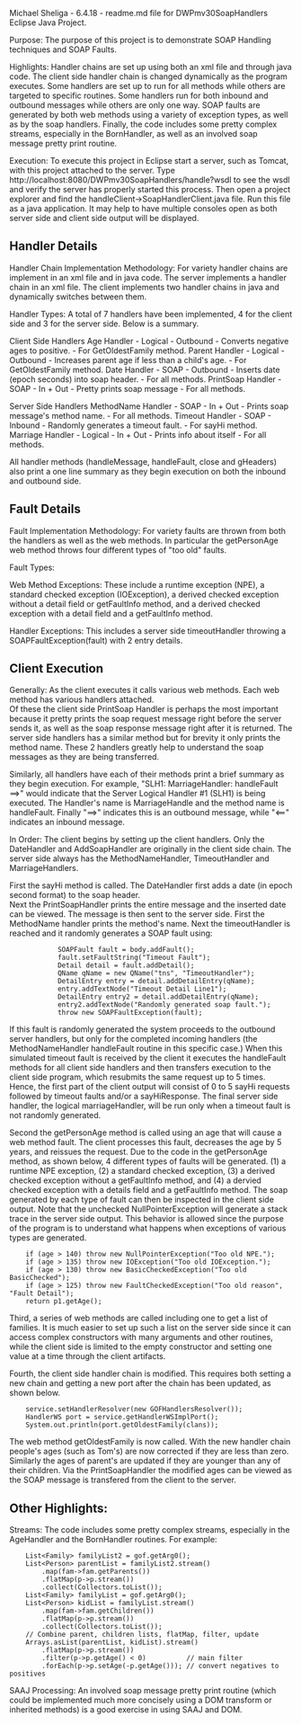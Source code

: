 Michael Sheliga - 6.4.18 - readme.md file for DWPmv30SoapHandlers Eclipse Java Project.

Purpose: The purpose of this project is to demonstrate SOAP Handling techniques and SOAP Faults. 

Highlights: Handler chains are set up using both an xml file and through java code.  The client side 
handler chain is changed dynamically as the program executes.  Some handlers are set up to run for all 
methods while others are targeted to specific routines.  Some handlers run for both inbound and 
outbound messages while others are only one way. SOAP faults are generated by both web methods 
using a variety of exception types, as well as by the soap handlers.  Finally, the code includes 
some pretty complex streams, especially in the BornHandler, as well as an involved soap message 
pretty print routine.

Execution: To execute this project in Eclipse start a server, such as Tomcat, with this project attached 
to the server.  Type http://localhost:8080/DWPmv30SoapHandlers/handle?wsdl to see the wsdl and verify 
the server has properly started this process. Then open a project explorer and find the handleClient->SoapHandlerClient.java
file.  Run this file as a java application.  It may help to have multiple consoles open as both server side and 
client side output will be displayed. 

Handler Details
----------------------------------------------------------------------------------------------

Handler Chain Implementation Methodology:
For variety handler chains are implement in an xml file and in java code. 
The server implements a handler chain in an xml file. The client implements two handler chains in java and dynamically switches between them. 

Handler Types: 
A total of 7 handlers have been implemented, 4 for the client side and 3 for the server side.  Below is a summary.

Client Side Handlers
Age Handler       - Logical - Outbound - Converts negative ages to positive.              - For GetOldestFamily method.
Parent Handler    - Logical - Outbound - Increases parent age if less than a child's age. - For GetOldestFamily method.
Date Handler      - SOAP    - Outbound - Inserts date (epoch seconds) into soap header.   - For all methods.
PrintSoap Handler - SOAP    - In + Out - Pretty prints soap message                       - For all methods.

Server Side Handlers
MethodName Handler - SOAP    - In + Out - Prints soap message's method name.  - For all methods.
Timeout Handler    - SOAP    - Inbound  - Randomly generates a timeout fault. - For sayHi method.
Marriage Handler   - Logical - In + Out - Prints info about itself            - For all methods.

All handler methods (handleMessage, handleFault, close and gHeaders) also print a one line summary 
as they begin execution on both the inbound and outbound side. 

Fault Details
-------------------------------------

Fault Implementation Methodology:
For variety faults are thrown from both the handlers as well as the web methods. In particular the getPersonAge 
web method throws four different types of "too old" faults.  

Fault Types: 

Web Method Exceptions:
These include a runtime exception (NPE), a standard checked exception (IOException), 
a derived checked exception without a detail field or getFaultInfo method, and 
a derived checked exception with a detail field and a getFaultInfo method. 

Handler Exceptions:
This includes a server side timeoutHandler throwing a SOAPFaultException(fault) with 2 entry details.

Client Execution
------------------------------------------

Generally: 
As the client executes it calls various web methods.  Each web method has various handlers attached.  
Of these the client side PrintSoap Handler is perhaps the most important because it pretty prints the 
soap request message right before the server sends it, as well as the soap response message right after 
it is returned. The server side handlers has a similar method but for brevity it only prints the 
method name. These 2 handlers greatly help to understand the soap messages as they are being transferred.

Similarly, all handlers have each of their methods print a brief summary as they begin execution. For example, 
"SLH1: MarriageHandler: handleFault ==>" would indicate that the Server Logical Handler #1 (SLH1) is being executed. 
The Handler's name is MarriageHandle and the method name is handleFault.  Finally "==>" indicates this is an 
outbound message, while "<==" indicates an inbound message. 

In Order:
The client begins by setting up the client handlers.  Only the DateHandler and AddSoapHandler are originally in the client 
side chain.  The server side always has the MethodNameHandler, TimeoutHandler and MarriageHandlers. 

First the sayHi method is called. The DateHandler first adds a date (in epoch second format) to the soap header.  
Next the PrintSoapHandler prints the entire message and the inserted date can be viewed. The message is then sent 
to the server side.  First the MethodName handler prints the method's name.  Next the timeoutHandler is reached and it 
randomly generates a SOAP fault using:

				SOAPFault fault = body.addFault();
				fault.setFaultString("Timeout Fault");
				Detail detail = fault.addDetail();
				QName qName = new QName("tns", "TimeoutHandler");
				DetailEntry entry = detail.addDetailEntry(qName);
				entry.addTextNode("Timeout Detail Line1");
				DetailEntry entry2 = detail.addDetailEntry(qName);
				entry2.addTextNode("Randomly generated soap fault.");
				throw new SOAPFaultException(fault);

If this fault is randomly generated the system proceeds to the outbound server handlers, but only for the completed 
incoming handlers (the MethodNameHandler handleFault routine in this specific case.) When this simulated timeout fault is received by the client it executes the handleFault methods for all client side handlers and then transfers execution to 
the client side program, which resubmits the same request up to 5 times. Hence, the first part of the client output will consist of 0 to 5 sayHi requests followed by timeout faults and/or a sayHiResponse. The final server side handler, the 
logical marriageHandler, will be run only when a timeout fault is not randomly generated.

Second the getPersonAge method is called using an age that will cause a web method fault. The client processes this 
fault, decreases the age by 5 years, and reissues the request.  Due to the code in the getPersonAge method, as shown 
below, 4 different types of faults will be generated. (1) a runtime NPE exception, (2) a standard checked exception, 
(3) a derived checked exception without a getFaultInfo method, and (4) a dervied checked exception with a details field 
and a getFaultInfo method.  The soap generated by each type of fault can then be inspected in the client side output. Note that the unchecked NullPointerException will generate a stack trace in the server side output.  This behavior is allowed since the purpose of the program is to understand what happens when exceptions of various types are generated.

		if (age > 140) throw new NullPointerException("Too old NPE.");
		if (age > 135) throw new IOException("Too old IOException.");
		if (age > 130) throw new BasicCheckedException("Too old BasicChecked");
		if (age > 125) throw new FaultCheckedException("Too old reason", "Fault Detail");
		return p1.getAge();

Third, a series of web methods are called including one to get a list of families. It is much easier to set up such 
a list on the server side since it can access complex constructors with many arguments and other routines, 
while the client side is limited to the empty constructor and setting one value at a time through the client artifacts.

Fourth, the client side handler chain is modified.  This requires both setting a new chain and getting a new port 
after the chain has been updated, as shown below. 

		service.setHandlerResolver(new GOFHandlersResolver());
		HandlerWS port = service.getHandlerWSImplPort();
		System.out.println(port.getOldestFamily(clans));
		
The web method getOldestFamily is now called.  With the new handler chain people's ages (such as Tom's) are now corrected 
if they are less than zero.  Similarly the ages of parent's are updated if they are younger than any of their 
children.  Via the PrintSoapHandler the modified ages can be viewed as the SOAP message is transfered from the 
client to the server. 

Other Highlights:
---------------------------------
Streams:
The code includes some pretty complex streams, especially in the AgeHandler and 
the BornHandler routines. For example:

		List<Family> familyList2 = gof.getArg0();
		List<Person> parentList = familyList2.stream()
			.map(fam->fam.getParents())
			.flatMap(p->p.stream())
			.collect(Collectors.toList());
		List<Family> familyList = gof.getArg0();
		List<Person> kidList = familyList.stream()
			.map(fam->fam.getChildren())
			.flatMap(p->p.stream())
			.collect(Collectors.toList());
		// Combine parent, children lists, flatMap, filter, update
		Arrays.asList(parentList, kidList).stream()
			.flatMap(p->p.stream())
			.filter(p->p.getAge() < 0)          // main filter
			.forEach(p->p.setAge(-p.getAge())); // convert negatives to positives

SAAJ Processing:
An involved soap message pretty print routine (which could be implemented 
much more concisely using a DOM transform or inherited methods) is a 
good exercise in using SAAJ and DOM. 

